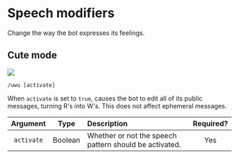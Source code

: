# Speech modifiers

Change the way the bot expresses its feelings.

## Cute mode
![](https://risibank.fr/cache/stickers/d768/76838-full.jpg)

`/uwu [activate]`

When `activate` is set to `true`, causes the bot to edit all of its public messages, turning R's into W's. This does not
affect ephemeral messages.

| Argument | Type | Description | Required? |
|:---:|:---:|:---|:---:|
| `activate` | Boolean | Whether or not the speech pattern should be activated. | Yes |
